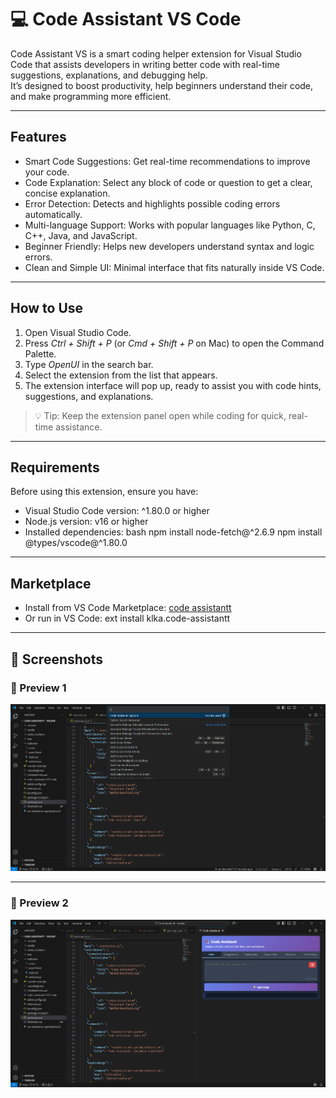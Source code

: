 # 💻 Code Assistant VS Code

Code Assistant VS is a smart coding helper extension for Visual Studio Code that assists developers in writing better code with real-time suggestions, explanations, and debugging help.  
It’s designed to boost productivity, help beginners understand their code, and make programming more efficient.

---

## Features

- Smart Code Suggestions: Get real-time recommendations to improve your code.  
- Code Explanation: Select any block of code or question to get a clear, concise explanation.  
- Error Detection: Detects and highlights possible coding errors automatically.  
- Multi-language Support: Works with popular languages like Python, C, C++, Java, and JavaScript.  
- Beginner Friendly: Helps new developers understand syntax and logic errors.  
- Clean and Simple UI: Minimal interface that fits naturally inside VS Code.  

---

## How to Use

1. Open Visual Studio Code.  
2. Press *Ctrl + Shift + P* (or *Cmd + Shift + P* on Mac) to open the Command Palette.  
3. Type *OpenUI* in the search bar.  
4. Select the extension from the list that appears.  
5. The extension interface will pop up, ready to assist you with code hints, suggestions, and explanations.  

> 💡 Tip: Keep the extension panel open while coding for quick, real-time assistance.

---

##  Requirements

Before using this extension, ensure you have:

- Visual Studio Code version: ^1.80.0 or higher  
- Node.js version: v16 or higher  
- Installed dependencies:
  bash
  npm install node-fetch@^2.6.9
  npm install @types/vscode@^1.80.0
  

---

## Marketplace

- Install from VS Code Marketplace: [code assistantt](https://marketplace.visualstudio.com/items?itemName=klka.code-assistantt)
- Or run in VS Code: ext install klka.code-assistantt

---

## 📸 Screenshots

### 🔐 Preview 1
![Command Pallete](Screenshot/1.png)

---




### 💽 Preview 2  
![Extension](Screenshot/2.png)

